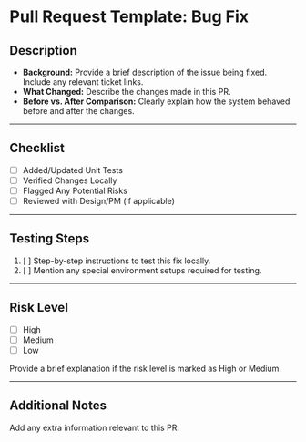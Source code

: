 # Pull Request Template: Bug Fix

## Description
- **Background:** Provide a brief description of the issue being fixed. Include any relevant ticket links.
- **What Changed:** Describe the changes made in this PR.
- **Before vs. After Comparison:** Clearly explain how the system behaved before and after the changes.

---

## Checklist
- [ ] Added/Updated Unit Tests
- [ ] Verified Changes Locally
- [ ] Flagged Any Potential Risks
- [ ] Reviewed with Design/PM (if applicable)

---

## Testing Steps
1. [ ] Step-by-step instructions to test this fix locally.
2. [ ] Mention any special environment setups required for testing.

---

## Risk Level
- [ ] High  
- [ ] Medium  
- [ ] Low  

Provide a brief explanation if the risk level is marked as High or Medium.

---

## Additional Notes
Add any extra information relevant to this PR.
